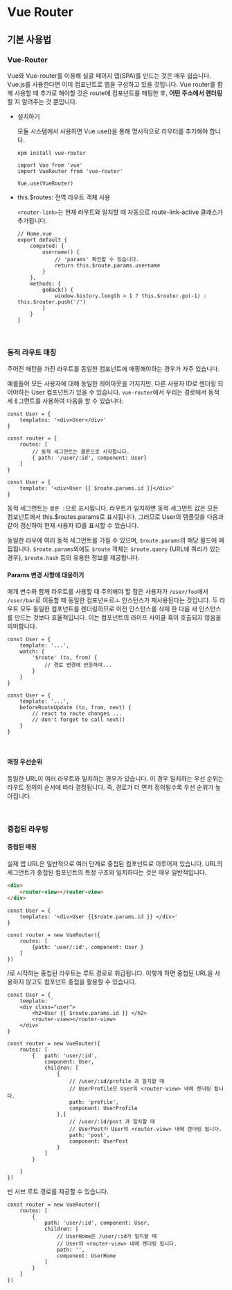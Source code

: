 # Vue Router

## 기본 사용법

### Vue-Router

Vue와 Vue-router를 이용해 실글 페이지 앱(SPA)를 만드는 것은 매우 쉽습니다. Vue.js를 사용한다면 이미 컴포넌트로 앱을 구성하고 있을 것입니다. Vue router를 함께 사용할 때 추가로 해야할 것은 route에 컴포넌트를 매핑한 후, **어떤 주소에서 렌더링**할 지 알려주는 것 뿐입니다.

 - 설치하기
    
    모듈 시스템에서 사용하면 Vue.use()을 통해 명시적으로 라우터를 추가해야 합니다.

    ```shell
    npm install vue-router
    ```

    ```JS
    import Vue from 'vue'
    import VueRouter from 'vue-router'

    Vue.use(VueRouter)
    ```

- this.$routes: 전역 라우트 객체 사용
    
    `<router-link>`는 현재 라우트와 일치할 때 자동으로 route-link-active 클래스가 추가됩니다.

    ```JS
    // Home.vue
    export default {
        computed: {
            username() {
                // 'params' 확인할 수 있습니다.
                return this.$route.params.username
            }
        },
        methods: {
            goBack() {
                window.history.length > 1 ? this.$router.go(-1) : this.$router.push('/')
            }
        }
    }
    ```

<br />

### 동적 라우트 매칭

주어진 패턴을 가진 라우트를 동일한 컴포넌트에 매핑해야하는 경우가 자주 있습니다.

예를들어 모든 사용자에 대해 동일한 레이아웃을 가지지만, 다른 사용자 ID로 렌더링 되어야하는 User 컴포넌트가 있을 수 있습니다. `vue-router`에서 우리는 경로에서 동적 세ㅔ그먼트를 사용하여 다음을 할 수 있습니다.

```JS
const User = {
    templates: '<div>User</div>'
}

const router = {
    routes: [
        // 동적 세그먼트는 콜론으로 시작합니다.
        { path: '/user/:id', component: User}
    ]
}
```

```JS
const User = {
    template: '<div>User {{ $route.params.id }}</div>'
}
```

동적 세그먼트는 `콜론 :`으로 표시됩니다. 라우트가 일치하면 동적 세그먼트 값은 모든 컴포넌트에서 this.$routes.params로 표시됩니다. 그러므로 User의 템플릿을 다음과 같이 갱신하여 현재 사용자 ID를 표시할 수 있습니다.

동일한 라우에 여러 동적 세그먼트를 가질 수 있으며, `$route.params`의 해당 필드에 매핍됩니다. `$route.params`외에도 `$route` 객체는 `$route.query` {URL에 쿼리가 있는 경우}, `$route.hash` 등의 유용한 정보를 제공합니다.

#### Params 변경 사항에 대응하기

매개 변수와 함께 라우트를 사용할 때 주의해야 할 점은 사용자가 `/user/foo`에서 `/user/bar`로 이동할 때 동일한 컴포넌ㅌ르ㅗ 인스턴스가 재사용된다는 것입니다. 두 라우트 모두 동일한 컴포넌트를 렌더링하므로 이전 인스턴스를 삭제 한 다음 새 인스턴스를 만드는 것보다 효율적입니다. 이는 컴포넌트의 라이프 사이클 훅이 호출되지 않음을 의미합니다.

```JS
const User = {
    template: '...',
    watch: {
        '$route' (to, from) {
            // 경로 변경에 반응하여...
        }
    }
}
```

```JS
const User = {
    template: '...',
    beforeRouteUpdate (to, from, next) {
        // react to route changes ...
        // don't forget to call next()
    }
}
```

<br />

#### 매칭 우선순위

동일한 URL이 여러 라우트와 일치하는 경우가 있습니다. 이 경우 일치하는 우선 순위는 라우트 정의의 순서에 따라 결정됩니다. 즉, 경로가 더 먼저 정의될수록 우선 순위가 높아집니다.

<br />

### 중첩된 라우팅

#### 중첩된 매칭

실제 앱 URL은 일반적으로 여러 단계로 중첩된 컴포넌트로 이루어져 있습니다. URL의 세그먼트가 중첩된 컴포넌트의 특정 구조와 일치하다는 것은 매우 일반적입니다.

```HTML
<div>
    <router-view></router-view>
</div>
```

```JS
const User = {
    templates: '<div>User {{$route.params.id }} </div>'
}

const router = new VueRouter({
    routes: [
        {path: 'user/:id', component: User }
    ]
})
```

/로 시작하는 중첩된 라우트는 루트 경로로 취급됩니다. 이렇게 하면 중첩된 URL을 사용하지 않고도 컴포넌트 중첩을 활용할 수 있습니다.

```JS
const User = {
    template: `
    <div class="user">
        <h2>User {{ $route.params.id }} </h2>
        <router-view></router-view>
    </div>`
}
```

```JS
const router = new VueRouter({
    routes: [
        {   path: 'user/:id', 
            component: User,
            children: [
                {
                    // /user/:id/profile 과 일치할 때
                    // UserProfile은 User의 <router-view> 내에 렌더링 됩니다.
                    path: 'profile',
                    component: UserProfile
                },{
                    // /user/:id/post 과 일치할 때
                    // UserPost가 User의 <router-view> 내에 렌더링 됩니다.
                    path: 'post',
                    component: UserPost
                }
            ] 
        }

    ]
})
```

빈 서브 루트 경로를 제공할 수 있습니다.

```JS
const router = new VueRouter({
    routes: [
        {
            path: 'user/:id', component: User,
            children: [
                // UserHome은 /user/:id가 일치할 때
                // User의 <router-view> 내에 렌더링 됩니다.
                path: '',
                component: UserHome
            ]
        }
    ]
})
```